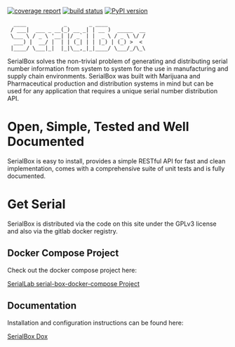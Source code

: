 [![coverage report](https://gitlab.com/serial-lab/serialbox/badges/master/coverage.svg?job=python3_5_unit_test)](https://gitlab.com/serial-lab/serialbox/commits/master) [![build status](https://gitlab.com/serial-lab/serialbox/badges/master/build.svg)](https://gitlab.com/serial-lab/serialbox/commits/master)
[![PyPI version](https://badge.fury.io/py/serialbox.svg)](https://badge.fury.io/py/serialbox)

```
  ____            _       _ ____            
 / ___|  ___ _ __(_) __ _| | __ )  _____  __
 \___ \ / _ \ '__| |/ _` | |  _ \ / _ \ \/ /
  ___) |  __/ |  | | (_| | | |_) | (_) >  <
 |____/ \___|_|  |_|\__,_|_|____/ \___/_/\_\

```

SerialBox solves the non-trivial problem of generating and distributing serial number information from system to system for the use in manufacturing and supply chain environments. SerialBox was built with Marijuana and Pharmaceutical production and distribution systems in mind but can be used for any application that requires a unique serial number distribution API.

# Open, Simple, Tested and Well Documented
SerialBox is easy to install, provides a simple RESTful API for fast and clean implementation, comes with a comprehensive suite of unit tests and is fully documented.

# Get Serial

SerialBox is distributed via the code on this site under the GPLv3 license and also via the gitlab docker registry. 

## Docker Compose Project
Check out the docker compose project here:

[SerialLab serial-box-docker-compose Project](https://gitlab.com/serial-lab/serial-box-docker-compose)

## Documentation
Installation and configuration instructions can be found here:

[SerialBox Dox](https://serial-lab.gitlab.io/serialbox/installation/index.html)


